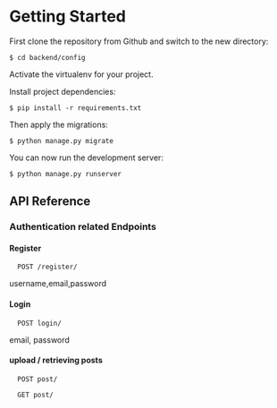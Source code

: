 # Getting Started

First clone the repository from Github and switch to the new directory:

   
    $ cd backend/config
    
Activate the virtualenv for your project.
    
Install project dependencies:

    $ pip install -r requirements.txt
    
    
Then  apply the migrations:

    $ python manage.py migrate
    

You can now run the development server:

    $ python manage.py runserver


## API Reference

### Authentication related Endpoints

#### Register

```http
  POST /register/
```
username,email,password  



#### Login

```http
  POST login/
```
email, password  


#### upload / retrieving posts 
```http
  POST post/
```
```http
  GET post/
```







